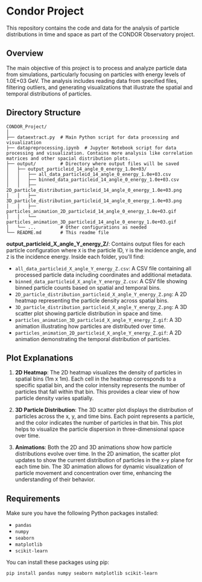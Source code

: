 # Condor Project

This repository contains the code and data for the analysis of particle distributions in time and space as part of the CONDOR Observatory project.

## Overview

The main objective of this project is to process and analyze particle data from simulations, particularly focusing on particles with energy levels of 1.0E+03 GeV. The analysis includes reading data from specified files, filtering outliers, and generating visualizations that illustrate the spatial and temporal distributions of particles.

## Directory Structure

```
CONDOR_Project/
│
├── dataextract.py  # Main Python script for data processing and visualization
├── datapreprocessing.ipynb  # Jupyter Notebook script for data processing and visualization. Contains more analysis like correlation matrices and other spacial distribution plots.
├── output/         # Directory where output files will be saved
│   ├── output_particleid_14_angle_0_energy_1.0e+03/
│   │   ├── all_data_particleid_14_angle_0_energy_1.0e+03.csv
│   │   ├── binned_data_particleid_14_angle_0_energy_1.0e+03.csv
│   │   ├── 2D_particle_distribution_particleid_14_angle_0_energy_1.0e+03.png
│   │   ├── 3D_particle_distribution_particleid_14_angle_0_energy_1.0e+03.png
│   │   ├── particles_animation_2D_particleid_14_angle_0_energy_1.0e+03.gif
│   │   └── particles_animation_3D_particleid_14_angle_0_energy_1.0e+03.gif
│   └── ...         # Other configurations as needed
└── README.md       # This readme file
```

**output_particleid_X_angle_Y_energy_Z/**: Contains output files for each particle configuration where `X` is the particle ID, `Y` is the incidence angle, and `Z` is the incidence energy. Inside each folder, you'll find:

  - `all_data_particleid_X_angle_Y_energy_Z.csv`: A CSV file containing all processed particle data including coordinates and additional metadata.
  - `binned_data_particleid_X_angle_Y_energy_Z.csv`: A CSV file showing binned particle counts based on spatial and temporal bins.
  - `2D_particle_distribution_particleid_X_angle_Y_energy_Z.png`: A 2D heatmap representing the particle density across spatial bins.
  - `3D_particle_distribution_particleid_X_angle_Y_energy_Z.png`: A 3D scatter plot showing particle distribution in space and time.
  - `particles_animation_3D_particleid_X_angle_Y_energy_Z.gif`: A 3D animation illustrating how particles are distributed over time.
  - `particles_animation_2D_particleid_X_angle_Y_energy_Z.gif`: A 2D animation demonstrating the temporal distribution of particles.

## Plot Explanations

1. **2D Heatmap**: The 2D heatmap visualizes the density of particles in spatial bins (1m x 1m). Each cell in the heatmap corresponds to a specific spatial bin, and the color intensity represents the number of particles that fall within that bin. This provides a clear view of how particle density varies spatially.

2. **3D Particle Distribution**: The 3D scatter plot displays the distribution of particles across the x, y, and time bins. Each point represents a particle, and the color indicates the number of particles in that bin. This plot helps to visualize the particle dispersion in three-dimensional space over time.

3. **Animations**: Both the 2D and 3D animations show how particle distributions evolve over time. In the 2D animation, the scatter plot updates to show the current distribution of particles in the x-y plane for each time bin. The 3D animation allows for dynamic visualization of particle movement and concentration over time, enhancing the understanding of their behavior.

## Requirements

Make sure you have the following Python packages installed:

- `pandas`
- `numpy`
- `seaborn`
- `matplotlib`
- `scikit-learn`

You can install these packages using pip:

```bash
pip install pandas numpy seaborn matplotlib scikit-learn
```
